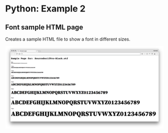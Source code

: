 # Python: Example 2

## Font sample HTML page
Creates a sample HTML file to show a font in different sizes.

![Sample](sample.png)